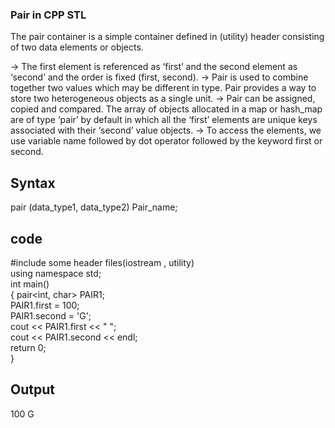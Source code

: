 ### Pair in CPP STL 

<p>The pair container is a simple container defined in (utility) header consisting of two data elements or objects. 

-> The first element is referenced as ‘first’ and the second element as ‘second’ and the order is fixed (first, second).
-> Pair is used to combine together two values which may be different in type. Pair provides a way to store two heterogeneous objects as a single unit.
-> Pair can be assigned, copied and compared. The array of objects allocated in a map or hash_map are of type ‘pair’ by default in which all the ‘first’ elements are unique keys associated with their ‘second’ value objects.
-> To access the elements, we use variable name followed by dot operator followed by the keyword first or second.
</p>

<h2>Syntax</h2>
pair (data_type1, data_type2) Pair_name;
<h2>code</h2> 

#include some header files(iostream , utility) <br>
using namespace std;<br>
int main()<br>
{
	pair<int, char> PAIR1;<br>
	PAIR1.first = 100;<br>
	PAIR1.second = 'G';<br>
    cout << PAIR1.first << " ";<br>
	cout << PAIR1.second << endl;<br>
	return 0;<br>
}
<h2>Output</h2>
100 G